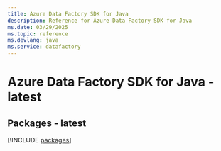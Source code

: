 ```yaml
---
title: Azure Data Factory SDK for Java
description: Reference for Azure Data Factory SDK for Java
ms.date: 03/29/2025
ms.topic: reference
ms.devlang: java
ms.service: datafactory
---
```

# Azure Data Factory SDK for Java - latest
## Packages - latest
[!INCLUDE [packages](data-factory-index.md)]